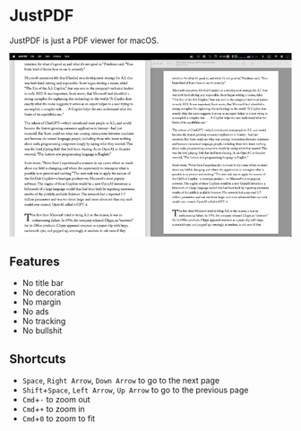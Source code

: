 # JustPDF

JustPDF is just a PDF viewer for macOS.

![JustPDF](./comparison.png)

## Features

- No title bar
- No decoration
- No margin
- No ads
- No tracking
- No bullshit

## Shortcuts

- `Space`, `Right Arrow`, `Down Arrow` to go to the next page
- `Shift`+`Space`, `Left Arrow`, `Up Arrow` to go to the previous page
- `Cmd`+`-` to zoom out
- `Cmd`+`+` to zoom in
- `Cmd`+`0` to zoom to fit
